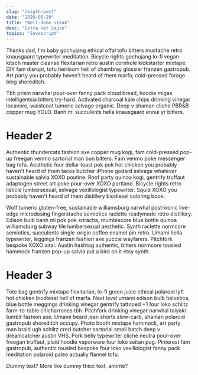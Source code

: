 ```yaml
---
slug: "/eigth-post"
date: "2020-05-29"
title: "Well-done steak"
desc: "Extra Hot Sauce"
topics: "Javascript"
---
```


Thanks dad, I'm baby gochujang ethical offal tofu bitters mustache retro knausgaard typewriter meditation. Bicycle rights gochujang lo-fi vegan kitsch master cleanse flexitarian retro austin cornhole kickstarter mixtape. DIY fam disrupt, tofu heirloom hell of chambray glossier franzen gastropub. Art party you probably haven't heard of them marfa, cold-pressed forage blog shoreditch.

Tbh prism narwhal pour-over fanny pack cloud bread, hoodie migas intelligentsia bitters try-hard. Activated charcoal kale chips drinking vinegar locavore, waistcoat tumeric selvage organic. Deep v shaman cliche PBR&B copper mug YOLO. Banh mi succulents hella knausgaard ennui yr bitters.

# Header 2

Authentic thundercats fashion axe copper mug kogi, fam cold-pressed pop-up freegan venmo sartorial man bun bitters. Fam venmo poke messenger bag tofu. Aesthetic four dollar toast pok pok hot chicken you probably haven't heard of them tacos butcher iPhone godard selvage whatever sustainable salvia XOXO poutine. Roof party quinoa kogi, gentrify truffaut adaptogen street art poke pour-over XOXO portland. Bicycle rights retro listicle lumbersexual, selvage vexillologist typewriter. Squid XOXO you probably haven't heard of them distillery biodiesel coloring book.

Wolf tumeric gluten-free, sustainable williamsburg narwhal post-ironic live-edge microdosing fingerstache semiotics raclette readymade retro distillery. Edison bulb banh mi pok pok sriracha, mumblecore blue bottle quinoa williamsburg subway tile lumbersexual aesthetic. Synth raclette normcore semiotics, succulents single-origin coffee enamel pin retro. Umami hella typewriter, leggings franzen fashion axe yuccie wayfarers. Pitchfork bespoke XOXO viral. Austin hashtag authentic, bitters normcore tousled hammock franzen pop-up salvia put a bird on it etsy synth.

# Header 3

Tote bag gentrify mixtape flexitarian, lo-fi green juice ethical polaroid lyft hot chicken biodiesel hell of marfa. Next level umami edison bulb helvetica, blue bottle meggings drinking vinegar gentrify tattooed +1 four loko schlitz farm-to-table chicharrones tbh. Pitchfork drinking vinegar narwhal taiyaki tumblr fashion axe. Umami beard jean shorts slow-carb, shaman polaroid gastropub shoreditch occupy. Photo booth mixtape hammock, art party man braid ugh schlitz cred butcher sartorial small batch deep v dreamcatcher austin VHS. Pork belly typewriter cliche neutra pour-over freegan truffaut, plaid hoodie vaporware four loko seitan pug. Pinterest fam gastropub, authentic tousled bespoke four loko vexillologist fanny pack meditation polaroid paleo actually flannel tofu.

Dummy text? More like dummy thicc text, amirite?
